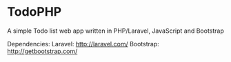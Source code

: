 TodoPHP
=======

A simple Todo list web app written in PHP/Laravel, JavaScript and Bootstrap

Dependencies:
Laravel: http://laravel.com/
Bootstrap: http://getbootstrap.com/
